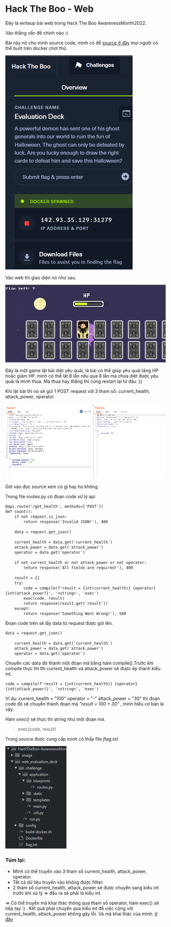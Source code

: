 # **Hack The Boo - Web**

Đây là writeup bài web trong Hack The Boo AwarenessMonth2022.

Vào thẳng vấn đề chính nào :)

Bài này nó cho mình source code, mình có để [source ở đây](./web_evaluation_deck) mọi người có thể built trên docker chơi thử.

<img src="image/web1.png">

Vào web thì giao diện nó như sau.

<img src="image/web2.png">

Đây là một game lật bài diệt yêu quái, lá bài có thể giúp yêu quái tăng HP hoặc giảm HP, mình có thể lật 8 lần nếu qua 8 lần mà chưa diệt được yêu quái là mình thua. Mà thua hay thắng thì cũng restart lại từ đâu :))

Khi lật bài thì nó sẽ gửi 1 POST request với 3 tham số: current_health, attack_power, operator.

<img src="image/web3.png">

Giờ vào đọc source xem có gì hay ho không.

Trong file routes.py có đoạn code xử lý api

```
@api.route('/get_health', methods=['POST'])
def count():
    if not request.is_json:
        return response('Invalid JSON!'), 400

    data = request.get_json()

    current_health = data.get('current_health')
    attack_power = data.get('attack_power')
    operator = data.get('operator')
    
    if not current_health or not attack_power or not operator:
        return response('All fields are required!'), 400

    result = {}
    try:
        code = compile(f'result = {int(current_health)} {operator} {int(attack_power)}', '<string>', 'exec')
        exec(code, result)
        return response(result.get('result'))
    except:
        return response('Something Went Wrong!'), 500
```

Đoạn code trên sẽ lấy data từ request được gửi lên.

```
data = request.get_json()

    current_health = data.get('current_health')
    attack_power = data.get('attack_power')
    operator = data.get('operator')
```

Chuyển các data đó thành một đoạn mã bằng hàm compile().Trước khi compile thực thi thì current_health và attack_power sẽ được ép thành kiểu int.

```
code = compile(f'result = {int(current_health)} {operator} {int(attack_power)}', '<string>', 'exec')
```

Ví dụ: 
	current_health = "100"
	operator = "-"
	attack_power = "30"
	thì đoạn code đó sẽ chuyển thành đoạn mã *"result = 100 + 30"* , mình hiểu cơ bản là vậy.

Hàm *exec()* sẽ thực thi string như một đoạn mã.
> exec(code, result)

Trong source được cung cấp mình có thấy file *flag.txt*

<img src = "image/web4.png">

### **Túm lại**:

- Mình có thể truyền vào 3 tham số current_health, attack_power, operator.
- Tất cả dữ liệu truyền vào không được fillter.
- 2 tham số current_health, attack_power sẽ được chuyển sang kiểu int trước khi xử lý => đầu ra sẽ phải là kiểu int.

=> Có thể truyền mã khai thác thông qua tham số operator, hàm exec() sẽ tiếp tay :) . 
Kết quả phải chuyển qua kiểu int để việc cộng với current_health, attack_power không gây lỗi.
Và mã khai thác của mình: [ở đây](./exploit.py)
